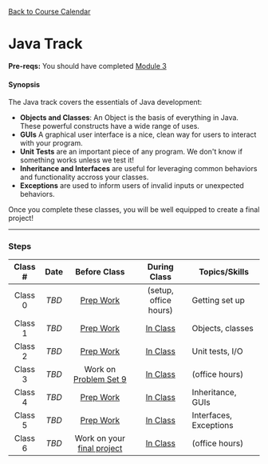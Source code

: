 [Back to Course Calendar](../../)

# Java Track

**Pre-reqs:** You should have completed [Module 3](../../unit1-fundamentals/module3)

#### Synopsis 

The Java track covers the essentials of Java development:

* **Objects and Classes**: An Object is the basis of everything in Java. These powerful constructs have a wide range of uses.
* **GUIs** A graphical user interface is a nice, clean way for users to interact with your program.
* **Unit Tests** are an important piece of any program. We don't know if something works unless we test it!
* **Inheritance and Interfaces** are useful for leveraging common behaviors and functionality accross your classes.
* **Exceptions** are used to inform users of invalid inputs or unexpected behaviors.

Once you complete these classes, you will be well equipped to create a final project!

***

### Steps

Class # | Date | Before Class | During Class | Topics/Skills
:------:|:----:|:------------:|:------------:|-----------------------|
Class 0 | *TBD* | [Prep Work](./materials/class0-prep) | (setup, office hours) | Getting set up
Class 1 | *TBD* | [Prep Work](./materials/class1-prep) | [In Class](./materials/class1) | Objects, classes
Class 2 | *TBD* | [Prep Work](./materials/class2-prep) | [In Class](./materials/class2) | Unit tests, I/O
Class 3 | *TBD* | Work on [Problem Set 9](./materials/problem-set-9) | [In Class](./materials/class3) | (office hours)
Class 4 | *TBD* | [Prep Work](./materials/class4-prep) | [In Class](./materials/class4) | Inheritance, GUIs
Class 5 | *TBD* | [Prep Work](./materials/class5-prep) | [In Class](./materials/class5) | Interfaces, Exceptions
Class 6 | *TBD* | Work on your [final project](./materials/final-project) | [In Class](./materials/class6) | (office hours)

